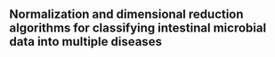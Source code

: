 ## Normalization and dimensional reduction algorithms for classifying intestinal microbial data into multiple diseases

